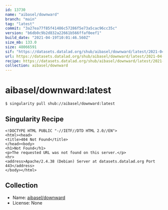 ```yaml
---
id: 13730
name: "aibasel/downward"
branch: "main"
tag: "latest"
commit: "3a27ea77f85f41486c57286f5e73a5cac96cc35c"
version: "b6db0c9b2d832a22661b566ffaf0eef1"
build_date: "2021-04-19T10:01:46.560Z"
size_mb: 133.0
size: 48066591
sif: "https://datasets.datalad.org/shub/aibasel/downward/latest/2021-04-19-3a27ea77-b6db0c9b/b6db0c9b2d832a22661b566ffaf0eef1.sif"
url: https://datasets.datalad.org/shub/aibasel/downward/latest/2021-04-19-3a27ea77-b6db0c9b/
recipe: https://datasets.datalad.org/shub/aibasel/downward/latest/2021-04-19-3a27ea77-b6db0c9b/Singularity
collection: aibasel/downward
---
```


# aibasel/downward:latest

```bash
$ singularity pull shub://aibasel/downward:latest
```

## Singularity Recipe

```singularity
<!DOCTYPE HTML PUBLIC "-//IETF//DTD HTML 2.0//EN">
<html><head>
<title>404 Not Found</title>
</head><body>
<h1>Not Found</h1>
<p>The requested URL was not found on this server.</p>
<hr>
<address>Apache/2.4.38 (Debian) Server at datasets.datalad.org Port 443</address>
</body></html>
```

## Collection

 - Name: [aibasel/downward](https://github.com/aibasel/downward)
 - License: None

